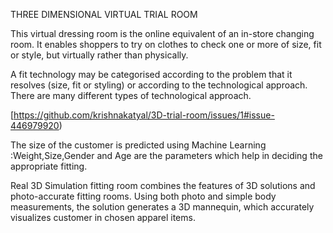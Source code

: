 THREE DIMENSIONAL VIRTUAL TRIAL ROOM

This virtual dressing room  is the online equivalent of an in-store changing room. It enables shoppers to try on clothes to check one or more of size, fit or style, but virtually rather than physically.

A fit technology may be categorised according to the problem that it resolves (size, fit or styling) or according to the technological approach. There are many different types of technological approach.

[https://github.com/krishnakatyal/3D-trial-room/issues/1#issue-446979920)

The size of the customer is predicted using Machine Learning :Weight,Size,Gender and Age are the parameters which help in deciding the appropriate fitting. 

Real 3D Simulation fitting room combines the features of 3D solutions and photo-accurate fitting rooms. Using both photo and simple body measurements, the solution generates a 3D mannequin, which accurately visualizes customer in chosen apparel items.
